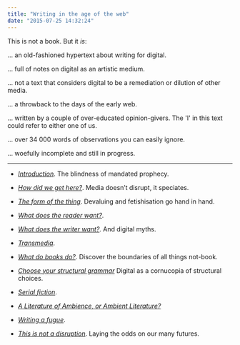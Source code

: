```yaml
---
title: "Writing in the age of the web"
date: "2015-07-25 14:32:24"
---
```


This is not a book. But it *is*:

… an old-fashioned hypertext about writing for digital.

… full of notes on digital as an artistic medium.

… not a text that considers digital to be a remediation or dilution of other media.

… a throwback to the days of the early web.

… written by a couple of over-educated opinion-givers. The 'I' in this text could refer to either one of us.

… over 34 000 words of observations you can easily ignore.

… woefully incomplete and still in progress.

***

- *[Introduction](/The_Blindness_of_Mandated_Prophecy.html)*. The blindness of mandated prophecy.

- *[How did we get here?](/Media_does_not_disrupt.html)*. Media doesn’t disrupt, it speciates.

- *[The form of the thing](/The_Form_of_the_Thing.html)*. Devaluing and fetishisation go hand in hand.

- *[What does the reader want?](/What_does_the_reader_want.html)*.

- *[What does the writer want?](/What_does_the_writer_want.html)*. And digital myths.

- *[Transmedia](/Transmedia.html)*.

- *[What do books do?](/What_do_books_do.html)*. Discover the boundaries of all things not-book.

- *[Choose your structural grammar](/Choose_your_structural_grammar.html)* Digital as a cornucopia of structural choices.

- *[Serial fiction](/Serial_fiction.html)*.

- *[A Literature of Ambience, or Ambient Literature?](/Ambience.html)*

- *[Writing a fugue](/Writing_a_fugue.html)*.

- *[This is not a disruption](/This_is_not_a_disruption.html)*. Laying the odds on our many futures.
